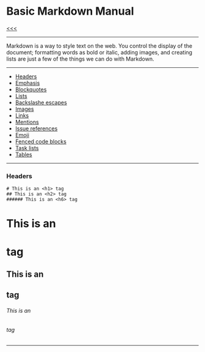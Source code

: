 
Basic Markdown Manual
======

[<<<](https://github.com/ttltrk/PRG/blob/master/MANUALS.MD)

---

Markdown is a way to style text on the web. You control the display of the document; formatting words as
bold or italic, adding images, and creating lists are just a few of the things we can do with Markdown. 

---

* <a href="#01">Headers</a>
* <a href="">Emphasis</a>
* <a href="">Blockquotes</a>
* <a href="">Lists</a>
* <a href="">Backslashe escapes</a>
* <a href="">Images</a>
* <a href="">Links</a>
* <a href="">Mentions</a>
* <a href="">Issue references</a>
* <a href="">Emoji</a>
* <a href="">Fenced code blocks</a>
* <a href="">Task lists</a>
* <a href="">Tables</a>

---

### <h3 id="01">Headers</h3>

```
# This is an <h1> tag
## This is an <h2> tag
###### This is an <h6> tag
```

# This is an <h1> tag
## This is an <h2> tag
###### This is an <h6> tag

---
